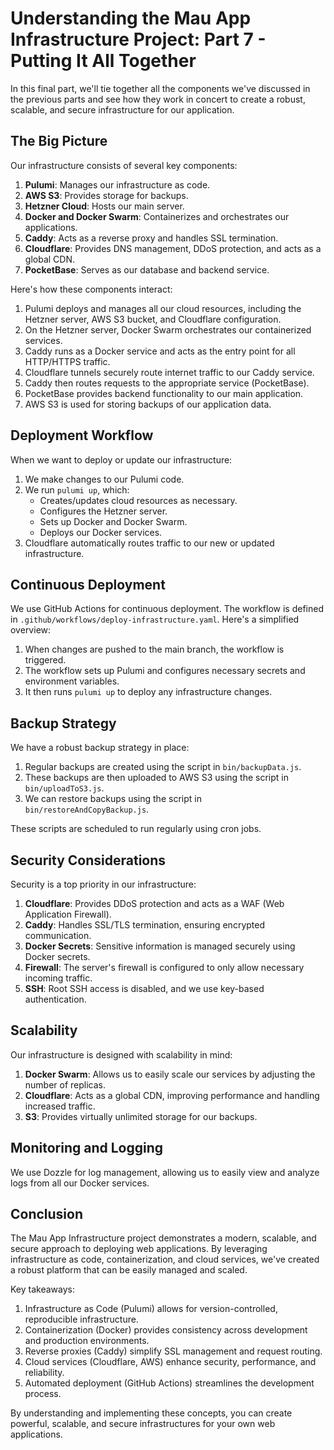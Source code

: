 # Understanding the Mau App Infrastructure Project: Part 7 - Putting It All Together

In this final part, we'll tie together all the components we've discussed in the previous parts and see how they work in concert to create a robust, scalable, and secure infrastructure for our application.

## The Big Picture

Our infrastructure consists of several key components:

1. **Pulumi**: Manages our infrastructure as code.
2. **AWS S3**: Provides storage for backups.
3. **Hetzner Cloud**: Hosts our main server.
4. **Docker and Docker Swarm**: Containerizes and orchestrates our applications.
5. **Caddy**: Acts as a reverse proxy and handles SSL termination.
6. **Cloudflare**: Provides DNS management, DDoS protection, and acts as a global CDN.
7. **PocketBase**: Serves as our database and backend service.

Here's how these components interact:

1. Pulumi deploys and manages all our cloud resources, including the Hetzner server, AWS S3 bucket, and Cloudflare configuration.
2. On the Hetzner server, Docker Swarm orchestrates our containerized services.
3. Caddy runs as a Docker service and acts as the entry point for all HTTP/HTTPS traffic.
4. Cloudflare tunnels securely route internet traffic to our Caddy service.
5. Caddy then routes requests to the appropriate service (PocketBase).
6. PocketBase provides backend functionality to our main application.
7. AWS S3 is used for storing backups of our application data.

## Deployment Workflow

When we want to deploy or update our infrastructure:

1. We make changes to our Pulumi code.
2. We run `pulumi up`, which:
   - Creates/updates cloud resources as necessary.
   - Configures the Hetzner server.
   - Sets up Docker and Docker Swarm.
   - Deploys our Docker services.
3. Cloudflare automatically routes traffic to our new or updated infrastructure.

## Continuous Deployment

We use GitHub Actions for continuous deployment. The workflow is defined in `.github/workflows/deploy-infrastructure.yaml`. Here's a simplified overview:

1. When changes are pushed to the main branch, the workflow is triggered.
2. The workflow sets up Pulumi and configures necessary secrets and environment variables.
3. It then runs `pulumi up` to deploy any infrastructure changes.

## Backup Strategy

We have a robust backup strategy in place:

1. Regular backups are created using the script in `bin/backupData.js`.
2. These backups are then uploaded to AWS S3 using the script in `bin/uploadToS3.js`.
3. We can restore backups using the script in `bin/restoreAndCopyBackup.js`.

These scripts are scheduled to run regularly using cron jobs.

## Security Considerations

Security is a top priority in our infrastructure:

1. **Cloudflare**: Provides DDoS protection and acts as a WAF (Web Application Firewall).
2. **Caddy**: Handles SSL/TLS termination, ensuring encrypted communication.
3. **Docker Secrets**: Sensitive information is managed securely using Docker secrets.
4. **Firewall**: The server's firewall is configured to only allow necessary incoming traffic.
5. **SSH**: Root SSH access is disabled, and we use key-based authentication.

## Scalability

Our infrastructure is designed with scalability in mind:

1. **Docker Swarm**: Allows us to easily scale our services by adjusting the number of replicas.
2. **Cloudflare**: Acts as a global CDN, improving performance and handling increased traffic.
3. **S3**: Provides virtually unlimited storage for our backups.

## Monitoring and Logging

We use Dozzle for log management, allowing us to easily view and analyze logs from all our Docker services.

## Conclusion

The Mau App Infrastructure project demonstrates a modern, scalable, and secure approach to deploying web applications. By leveraging infrastructure as code, containerization, and cloud services, we've created a robust platform that can be easily managed and scaled.

Key takeaways:

1. Infrastructure as Code (Pulumi) allows for version-controlled, reproducible infrastructure.
2. Containerization (Docker) provides consistency across development and production environments.
3. Reverse proxies (Caddy) simplify SSL management and request routing.
4. Cloud services (Cloudflare, AWS) enhance security, performance, and reliability.
5. Automated deployment (GitHub Actions) streamlines the development process.

By understanding and implementing these concepts, you can create powerful, scalable, and secure infrastructures for your own web applications.
